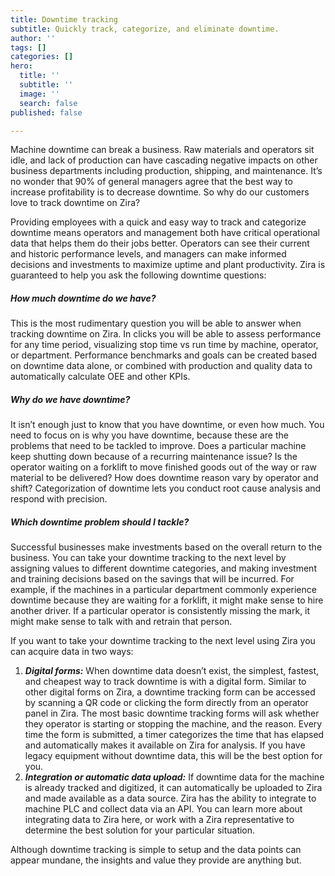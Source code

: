 ```yaml
---
title: Downtime tracking
subtitle: Quickly track, categorize, and eliminate downtime.
author: ''
tags: []
categories: []
hero:
  title: ''
  subtitle: ''
  image: ''
  search: false
published: false

---
```

Machine downtime can break a business. Raw materials and operators sit idle, and lack of production can have cascading negative impacts on other business departments including production, shipping, and maintenance. It’s no wonder that 90% of general managers agree that the best way to increase profitability is to decrease downtime. So why do our customers love to track downtime on Zira? 

Providing employees with a quick and easy way to track and categorize downtime means operators and management both have critical operational data that helps them do their jobs better. Operators can see their current and historic performance levels, and managers can make informed decisions and investments to maximize uptime and plant productivity. Zira is guaranteed to help you ask the following downtime questions:

##### **How much downtime do we have?**

This is the most rudimentary question you will be able to answer when tracking downtime on Zira. In clicks you will be able to assess performance for any time period, visualizing stop time vs run time by machine, operator, or department. Performance benchmarks and goals can be created based on downtime data alone, or combined with production and quality data to automatically calculate OEE and other KPIs.

##### **Why do we have downtime?**

It isn’t enough just to know that you have downtime, or even how much. You need to focus on is why you have downtime, because these are the problems that need to be tackled to improve. Does a particular machine keep shutting down because of a recurring maintenance issue? Is the operator waiting on a forklift to move finished goods out of the way or raw material to be delivered? How does downtime reason vary by operator and shift? Categorization of downtime lets you conduct root cause analysis and respond with precision.

##### **Which downtime problem should I tackle?**

Successful businesses make investments based on the overall return to the business. You can take your downtime tracking to the next level by assigning values to different downtime categories, and making investment and training decisions based on the savings that will be incurred. For example, if the machines in a particular department commonly experience downtime because they are waiting for a forklift, it might make sense to hire another driver. If a particular operator is consistently missing the mark, it might make sense to talk with and retrain that person.

If you want to take your downtime tracking to the next level using Zira you can acquire data in two ways:

1. **_Digital forms:_** When downtime data doesn’t exist, the simplest, fastest, and cheapest way to track downtime is with a digital form. Similar to other digital forms on Zira, a downtime tracking form can be accessed by scanning a QR code or clicking the form directly from an operator panel in Zira. The most basic downtime tracking forms will ask whether they operator is starting or stopping the machine, and the reason. Every time the form is submitted, a timer categorizes the time that has elapsed and automatically makes it available on Zira for analysis. If you have legacy equipment without downtime data, this will be the best option for you.
2. **_Integration or automatic data upload:_** If downtime data for the machine is already tracked and digitized, it can automatically be uploaded to Zira and made available as a data source. Zira has the ability to integrate to machine PLC and collect data via an API. You can learn more about integrating data to Zira here, or work with a Zira representative to determine the best solution for your particular situation.

Although downtime tracking is simple to setup and the data points can appear mundane, the insights and value they provide are anything but.